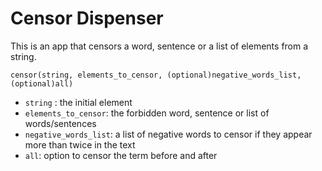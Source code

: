 # Censor Dispenser

This is an app that censors a word, sentence or a list of elements from a string.

`
censor(string, elements_to_censor, (optional)negative_words_list, (optional)all)
`

* `string` : the initial element
* `elements_to_censor`: the forbidden word, sentence or list of words/sentences
* `negative_words_list`: a list of negative words to censor if they appear more than twice in the text
* `all`: option to censor the term before and after
